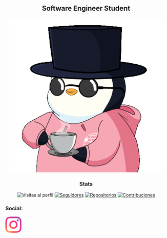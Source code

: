 <div align='center'>
 
## Software Engineer Student
![Imagen](https://github.com/3L3G4N7C0D3F24N/3L3G4N7C0D3F24N/blob/main/coffee-morning.gif)


### Stats
![Visitas al perfil](https://img.shields.io/github/followers/3L3G4N7C0D3F24N?label=Visitas&style=social)
[![Seguidores](https://img.shields.io/github/followers/3L3G4N7C0D3F24N?style=social)](https://github.com/3L3G4N7C0D3F24N)
[![Repositorios](https://img.shields.io/badge/Repositorios-60-brightgreen)](https://github.com/3L3G4N7C0D3F24N?tab=repositories)
[![Contribuciones](https://img.shields.io/badge/Contribuciones-1500%2B-blue)](https://github.com/3L3G4N7C0D3F24N)


<!--![Marius's GitHub stats](https://github-readme-stats.vercel.app/api?username=3L3G4N7C0D3F24N&show_icons=true&theme=highcontrast)

[![Top Langs](https://github-readme-stats.vercel.app/api/top-langs/?username=3L3G4N7C0D3F24N&layout=donut-vertical)](https://github.com/3L3G4N7C0D3F24N/github-readme-stats)
-->
</div>
<h3 align="left">Social:</h3>

<p align="left">
 <a href="https://www.instagram.com/francisco__m.s" target="blank"><img align="center" src="https://github.com/3L3G4N7C0D3F24N/3L3G4N7C0D3F24N/blob/main/Instagram_icon-icons.com_66804.png" height="50" width="50" /></a>
</p>
